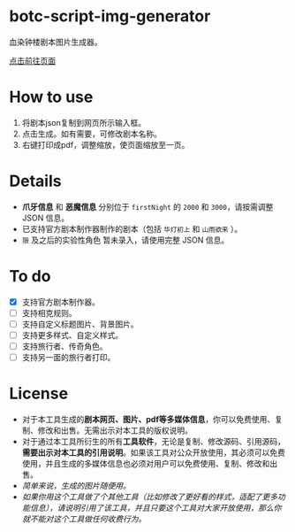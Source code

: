 # botc-script-img-generator

 血染钟楼剧本图片生成器。

 [点击前往页面](https://muki-nb.github.io/botc-script-img-generator/)

# How to use
 1. 将剧本json复制到网页所示输入框。
 2. 点击生成。如有需要，可修改剧本名称。
 3. 右键打印成pdf，调整缩放，使页面缩放至一页。

# Details
 - **爪牙信息** 和 **恶魔信息** 分别位于 `firstNight` 的 `2000` 和 `3000`，请按需调整 JSON 信息。
 - 已支持官方剧本制作器制作的剧本（包括 `华灯初上` 和 `山雨欲来` ）。
 - `限` 及之后的实验性角色 暂未录入，请使用完整 JSON 信息。

# To do
 - [x] 支持官方剧本制作器。
 - [ ] 支持相克规则。
 - [ ] 支持自定义标题图片、背景图片。
 - [ ] 支持更多样式、自定义样式。
 - [ ] 支持旅行者、传奇角色。
 - [ ] 支持另一面的旅行者打印。

# License
 - 对于本工具生成的**剧本网页、图片、pdf等多媒体信息**，你可以免费使用、复制、修改和出售。无需出示对本工具的版权说明。
 - 对于通过本工具所衍生的所有**工具软件**，无论是复制、修改源码、引用源码，**需要出示对本工具的引用说明**。如果该工具对公众开放使用，其必须可以免费使用，并且生成的多媒体信息也必须对用户可以免费使用、复制、修改和出售。
 - *简单来说，生成的图片随便用。*
 - *如果你用这个工具做了个其他工具（比如修改了更好看的样式，适配了更多功能信息），请说明引用了该工具，并且只要这个工具对大家开放使用，那么你就不能对这个工具做任何收费行为。*